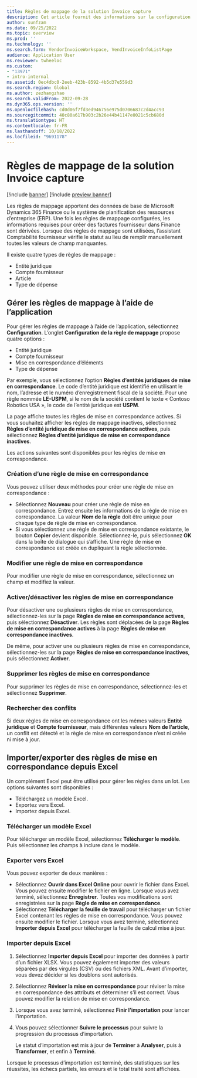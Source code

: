 ```yaml
---
title: Règles de mappage de la solution Invoice capture
description: Cet article fournit des informations sur la configuration des règles de mappage dans la solution Invoice Capture.
author: sunfzam
ms.date: 09/25/2022
ms.topic: overview
ms.prod: ''
ms.technology: ''
ms.search.form: VendorInvoiceWorkspace, VendInvoiceInfoListPage
audience: Application User
ms.reviewer: twheeloc
ms.custom:
- "13971"
- intro-internal
ms.assetid: 0ec4dbc0-2eeb-423b-8592-4b5d37e559d3
ms.search.region: Global
ms.author: zezhangzhao
ms.search.validFrom: 2022-09-28
ms.dyn365.ops.version: ''
ms.openlocfilehash: cd0d06f7fd3ed946756e975d0706687c2d4acc93
ms.sourcegitcommit: 40c80a617b903c2b26e44b41147e0021c5cb680d
ms.translationtype: HT
ms.contentlocale: fr-FR
ms.lasthandoff: 10/18/2022
ms.locfileid: "9691178"
---
```

# <a name="invoice-capture-solution-mapping-rules"></a>Règles de mappage de la solution Invoice capture

[!include [banner](../includes/banner.md)]
[!include [preview banner](../includes/preview-banner.md)]

Les règles de mappage apportent des données de base de Microsoft Dynamics 365 Finance ou le système de planification des ressources d’entreprise (ERP). Une fois les règles de mappage configurées, les informations requises pour créer des factures fournisseur dans Finance sont dérivées. Lorsque des règles de mappage sont utilisées, l’assistant Comptabilité fournisseur vérifie le statut au lieu de remplir manuellement toutes les valeurs de champ manquantes.

Il existe quatre types de règles de mappage :

- Entité juridique
- Compte fournisseur
- Article
- Type de dépense

## <a name="manage-mapping-rules-by-using-the-app"></a>Gérer les règles de mappage à l’aide de l’application

Pour gérer les règles de mappage à l’aide de l’application, sélectionnez **Configuration**. L’onglet **Configuration de la règle de mappage** propose quatre options :

- Entité juridique 
- Compte fournisseur 
- Mise en correspondance d’éléments 
- Type de dépense

Par exemple, vous sélectionnez l’option **Règles d’entités juridiques de mise en correspondance**. Le code d’entité juridique est identifié en utilisant le nom, l’adresse et le numéro d’enregistrement fiscal de la société. Pour une règle nommée **LE-USPM**, si le nom de la société contient le texte « Contoso Robotics USA », le code de l’entité juridique est **USPM**.

La page affiche toutes les règles de mise en correspondance actives. Si vous souhaitez afficher les règles de mappage inactives, sélectionnez **Règles d’entité juridique de mise en correspondance actives**, puis sélectionnez **Règles d’entité juridique de mise en correspondance inactives**.

Les actions suivantes sont disponibles pour les règles de mise en correspondance.

### <a name="create-a-mapping-rule"></a>Création d’une règle de mise en correspondance

Vous pouvez utiliser deux méthodes pour créer une règle de mise en correspondance :

- Sélectionnez **Nouveau** pour créer une règle de mise en correspondance. Entrez ensuite les informations de la règle de mise en correspondance. La valeur **Nom de la règle** doit être unique pour chaque type de règle de mise en correspondance.
- Si vous sélectionnez une règle de mise en correspondance existante, le bouton **Copier** devient disponible. Sélectionnez-le, puis sélectionnez **OK** dans la boîte de dialogue qui s’affiche. Une règle de mise en correspondance est créée en dupliquant la règle sélectionnée.

### <a name="edit-a-mapping-rule"></a>Modifier une règle de mise en correspondance

Pour modifier une règle de mise en correspondance, sélectionnez un champ et modifiez la valeur.

### <a name="activatedeactivate-mapping-rules"></a>Activer/désactiver les règles de mise en correspondance

Pour désactiver une ou plusieurs règles de mise en correspondance, sélectionnez-les sur la page **Règles de mise en correspondance actives**, puis sélectionnez **Désactiver**. Les règles sont déplacées de la page **Règles de mise en correspondance actives** à la page **Règles de mise en correspondance inactives**.

De même, pour activer une ou plusieurs règles de mise en correspondance, sélectionnez-les sur la page **Règles de mise en correspondance inactives**, puis sélectionnez **Activer**.

### <a name="remove-mapping-rules"></a>Supprimer les règles de mise en correspondance

Pour supprimer les règles de mise en correspondance, sélectionnez-les et sélectionnez **Supprimer**.

### <a name="check-for-conflicts"></a>Rechercher des conflits

Si deux règles de mise en correspondance ont les mêmes valeurs **Entité juridique** et **Compte fournisseur**, mais différentes valeurs **Nom de l’article**, un conflit est détecté et la règle de mise en correspondance n’est ni créée ni mise à jour.

## <a name="importexport-mapping-rules-from-excel"></a>Importer/exporter des règles de mise en correspondance depuis Excel

Un complément Excel peut être utilisé pour gérer les règles dans un lot. Les options suivantes sont disponibles :

- Téléchargez un modèle Excel.
- Exportez vers Excel.
- Importez depuis Excel.

### <a name="download-an-excel-template"></a>Télécharger un modèle Excel

Pour télécharger un modèle Excel, sélectionnez **Télécharger le modèle**. Puis sélectionnez les champs à inclure dans le modèle.

### <a name="export-to-excel"></a>Exporter vers Excel

Vous pouvez exporter de deux manières :

- Sélectionnez **Ouvrir dans Excel Online** pour ouvrir le fichier dans Excel. Vous pouvez ensuite modifier le fichier en ligne. Lorsque vous avez terminé, sélectionnez **Enregistrer**. Toutes vos modifications sont enregistrées sur la page **Règle de mise en correspondance**.
- Sélectionnez **Télécharger la feuille de travail** pour télécharger un fichier Excel contenant les règles de mise en correspondance. Vous pouvez ensuite modifier le fichier. Lorsque vous avez terminé, sélectionnez **Importer depuis Excel** pour télécharger la feuille de calcul mise à jour.

### <a name="import-from-excel"></a>Importer depuis Excel

1. Sélectionnez **Importer depuis Excel** pour importer des données à partir d’un fichier XLSX. Vous pouvez également importer des valeurs séparées par des virgules (CSV) ou des fichiers XML. Avant d’importer, vous devez décider si les doublons sont autorisés.
2. Sélectionnez **Réviser la mise en correspondance** pour réviser la mise en correspondance des attributs et déterminer s’il est correct. Vous pouvez modifier la relation de mise en correspondance.
3. Lorsque vous avez terminé, sélectionnez **Finir l’importation** pour lancer l’importation.
4. Vous pouvez sélectionner **Suivre le processus** pour suivre la progression du processus d’importation.

    Le statut d’importation est mis à jour de **Terminer** à **Analyser**, puis à **Transformer**, et enfin à **Terminé**.

Lorsque le processus d’importation est terminé, des statistiques sur les réussites, les échecs partiels, les erreurs et le total traité sont affichées.
